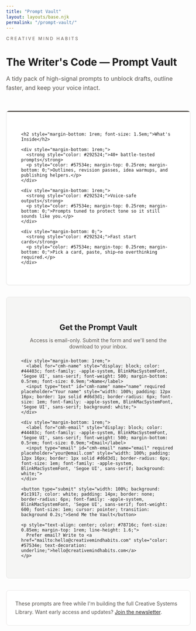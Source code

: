 ```yaml
---
title: "Prompt Vault"
layout: layouts/base.njk
permalink: "/prompt-vault/"
---
```


<div style="margin-bottom: 3rem;">
  <p style="font-size: 0.85em; text-transform: uppercase; letter-spacing: 3px; color: #78716c; margin-bottom: 0.75rem; font-family: -apple-system, BlinkMacSystemFont, 'Segoe UI', sans-serif; font-weight: 500;">Creative Mind Habits</p>
  <h1 style="margin-bottom: 1rem;">The Writer's Code — Prompt Vault</h1>
  <p style="color: #57534e; font-size: 1.15em; line-height: 1.6;">A tidy pack of high-signal prompts to unblock drafts, outline faster, and keep your voice intact.</p>
</div>

<div style="background: white; border: 1px solid #e7e5e4; border-radius: 8px; overflow: hidden; box-shadow: 0 1px 3px rgba(0, 0, 0, 0.05); margin-bottom: 2rem;">
  <div style="height: 3px; background: #57534e;"></div>
  <div style="padding: 2.5rem;">
    
    <h2 style="margin-bottom: 1rem; font-size: 1.5em;">What's Inside</h2>
    
    <div style="margin-bottom: 1rem;">
      <strong style="color: #292524;">40+ battle-tested prompts</strong>
      <p style="color: #57534e; margin-top: 0.25rem; margin-bottom: 0;">Outlines, revision passes, idea warmups, and publishing helpers.</p>
    </div>
    
    <div style="margin-bottom: 1rem;">
      <strong style="color: #292524;">Voice-safe outputs</strong>
      <p style="color: #57534e; margin-top: 0.25rem; margin-bottom: 0;">Prompts tuned to protect tone so it still sounds like you.</p>
    </div>
    
    <div style="margin-bottom: 0;">
      <strong style="color: #292524;">Fast start cards</strong>
      <p style="color: #57534e; margin-top: 0.25rem; margin-bottom: 0;">Pick a card, paste, ship—no overthinking required.</p>
    </div>
    
  </div>
</div>

<div style="background: #f5f5f4; border: 1px solid #e7e5e4; border-radius: 8px; padding: 2.5rem; margin-bottom: 2rem;">
  
  <h2 style="text-align: center; margin-bottom: 0.5rem; font-size: 1.5em;">Get the Prompt Vault</h2>
  <p style="text-align: center; color: #57534e; margin-bottom: 1.5rem;">Access is email-only. Submit the form and we'll send the download to your inbox.</p>
  
  <div id="cmhSuccessMessage" style="display: none; background: #d1fae5; border: 1px solid #6ee7b7; color: #065f46; padding: 1.5rem; border-radius: 6px; margin-bottom: 1.5rem; text-align: center; font-family: -apple-system, BlinkMacSystemFont, 'Segoe UI', sans-serif;">
    <strong>✓ Success! Your Prompt Vault is ready.</strong>
    <div style="margin-top: 1rem;">
      <a href="https://drive.google.com/file/d/1HUXpaHRVdL0s2RicbGZHTyrxT4rghDAk/view?usp=drive_link" style="display: inline-block; background: #1c1917; color: white; padding: 14px 32px; text-decoration: none; border-radius: 6px; font-weight: 600;">📥 Download the Prompt Vault</a>
    </div>
  </div>
  
  <form id="cmhEmailForm" style="max-width: 500px; margin: 0 auto;">
    
    <div style="margin-bottom: 1rem;">
      <label for="cmh-name" style="display: block; color: #44403c; font-family: -apple-system, BlinkMacSystemFont, 'Segoe UI', sans-serif; font-weight: 500; margin-bottom: 0.5rem; font-size: 0.9em;">Name</label>
      <input type="text" id="cmh-name" name="name" required placeholder="Your name" style="width: 100%; padding: 12px 16px; border: 1px solid #d6d3d1; border-radius: 6px; font-size: 1em; font-family: -apple-system, BlinkMacSystemFont, 'Segoe UI', sans-serif; background: white;">
    </div>
    
    <div style="margin-bottom: 1rem;">
      <label for="cmh-email" style="display: block; color: #44403c; font-family: -apple-system, BlinkMacSystemFont, 'Segoe UI', sans-serif; font-weight: 500; margin-bottom: 0.5rem; font-size: 0.9em;">Email</label>
      <input type="email" id="cmh-email" name="email" required placeholder="your@email.com" style="width: 100%; padding: 12px 16px; border: 1px solid #d6d3d1; border-radius: 6px; font-size: 1em; font-family: -apple-system, BlinkMacSystemFont, 'Segoe UI', sans-serif; background: white;">
    </div>
    
    <button type="submit" style="width: 100%; background: #1c1917; color: white; padding: 14px; border: none; border-radius: 6px; font-family: -apple-system, BlinkMacSystemFont, 'Segoe UI', sans-serif; font-weight: 600; font-size: 1em; cursor: pointer; transition: background 0.2s;">Send Me the Vault</button>
    
    <p style="text-align: center; color: #78716c; font-size: 0.85em; margin-top: 1rem; line-height: 1.6;">
      Prefer email? Write to <a href="mailto:hello@creativemindhabits.com" style="color: #57534e; text-decoration: underline;">hello@creativemindhabits.com</a>
    </p>
    
  </form>
  
</div>

<div style="padding: 1.5rem; border: 1px solid #e7e5e4; border-radius: 8px; background: white; color: #57534e; line-height: 1.7;">
  These prompts are free while I'm building the full Creative Systems Library. Want early access and updates? <a href="https://thewriterscode.beehiiv.com/subscribe" target="_blank" rel="noopener" style="color: #292524; text-decoration: underline;">Join the newsletter</a>.
</div>

<script src="/assets/js/prompt-vault-form.js"></script>